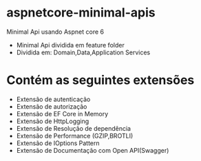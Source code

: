 # aspnetcore-minimal-apis
Minimal Api usando Aspnet core 6

- Minimal Api dividida em feature folder
- Dividida em: Domain,Data,Application Services


# Contém as seguintes extensões

- Extensão de autenticação
- Extensão de autorização
- Extensão de EF Core in Memory
- Extensão de HttpLogging
- Extensão de Resolução de dependência
- Extensão de Performance (GZIP,BROTLI)
- Extensão de IOptions Pattern
- Extensão de Documentação com Open API(Swagger)

